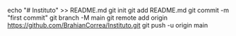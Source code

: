 echo "# Instituto" >> README.md
git init
git add README.md
git commit -m "first commit"
git branch -M main
git remote add origin https://github.com/BrahianCorrea/Instituto.git
git push -u origin main
